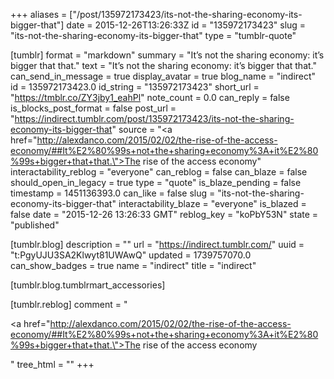 +++
aliases = ["/post/135972173423/its-not-the-sharing-economy-its-bigger-that"]
date = 2015-12-26T13:26:33Z
id = "135972173423"
slug = "its-not-the-sharing-economy-its-bigger-that"
type = "tumblr-quote"

[tumblr]
format = "markdown"
summary = "It’s not the sharing economy: it’s bigger that that."
text = "It’s not the sharing economy: it’s bigger that that."
can_send_in_message = true
display_avatar = true
blog_name = "indirect"
id = 135972173423.0
id_string = "135972173423"
short_url = "https://tmblr.co/ZY3jby1_eahPl"
note_count = 0.0
can_reply = false
is_blocks_post_format = false
post_url = "https://indirect.tumblr.com/post/135972173423/its-not-the-sharing-economy-its-bigger-that"
source = "<a href=\"http://alexdanco.com/2015/02/02/the-rise-of-the-access-economy/##It%E2%80%99s+not+the+sharing+economy%3A+it%E2%80%99s+bigger+that+that.\">The rise of the access economy</a>"
interactability_reblog = "everyone"
can_reblog = false
can_blaze = false
should_open_in_legacy = true
type = "quote"
is_blaze_pending = false
timestamp = 1451136393.0
can_like = false
slug = "its-not-the-sharing-economy-its-bigger-that"
interactability_blaze = "everyone"
is_blazed = false
date = "2015-12-26 13:26:33 GMT"
reblog_key = "koPbY53N"
state = "published"

[tumblr.blog]
description = ""
url = "https://indirect.tumblr.com/"
uuid = "t:PgyUJU3SA2Klwyt81UWAwQ"
updated = 1739757070.0
can_show_badges = true
name = "indirect"
title = "indirect"

[tumblr.blog.tumblrmart_accessories]

[tumblr.reblog]
comment = "<p><a href=\"http://alexdanco.com/2015/02/02/the-rise-of-the-access-economy/##It%E2%80%99s+not+the+sharing+economy%3A+it%E2%80%99s+bigger+that+that.\">The rise of the access economy</a></p>"
tree_html = ""
+++
